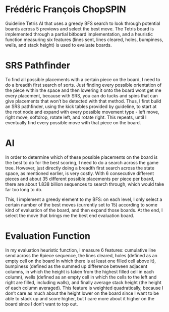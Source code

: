 # Frédéric François ChopSPIN
Guideline Tetris AI that uses a greedy BFS search to look through potential boards across 5 previews and select the best move. The Tetris board is implemented through a partial bitboard implementation, and a heuristic function measuring six features (lines sent, lines cleared, holes, bumpiness, wells, and stack height) is used to evaluate boards.

# SRS Pathfinder

To find all possible placements with a certain piece on the board, I need to do a breadth first search of sorts. Just finding every possible orientation of the piece within the space and then lowering it onto the board wont get me every placement, because with SRS, you can do tucks and spins that can give placements that won’t be detected with that method. Thus, I first build an SRS pathfinder, using the kick tables provided by guideline, to start at the root node and expand with every possible movement type - left move, right move, softdrop, rotate left, and rotate right. This repeats, until I eventually find every possible move with that piece on the board.

# AI

In order to determine which of these possible placements on the board is the best to do for the best scoring, I need to do a search across the game tree. However, just directly doing a breadth first search across the state space, as mentioned earlier, is very costly. With 6 consecutive different pieces and about 35 different possible placements per piece per board, there are about 1.838 billion sequences to search through, which would take far too long to do.

This, I implement a greedy element to my BFS: on each level, I only select a certain number of the best moves (currently set to 15) according to some kind of evaluation of the board, and then expand those boards. At the end, I select the move that brings me the best end evaluation board.

# Evaluation Function

In my evaluation heuristic function, I measure 6 features: cumulative line send across the 6piece sequence, the lines cleared, holes (defined as an empty cell on the board in which there is at least one filled cell above it), bumpiness (defined as the summed up difference between adjacent columns, in which the height is taken from the highest filled cell in each column), wells (defined as an empty cell in which the cells to the left and right are filled, including walls), and finally average stack height (the height of each column averaged). This feature is weighted quadratically, because I don’t care as much about the height lower on the board since I want to be able to stack up and score higher, but I care more about it higher on the board since I don’t want to top out.
